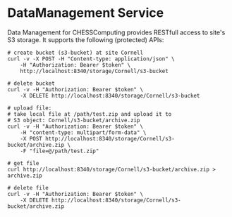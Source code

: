 # DataManagement Service
Data Management for CHESSComputing provides RESTfull access to site's S3 storage.
It supports the following (protected) APIs:
```
# create bucket (s3-bucket) at site Cornell
curl -v -X POST -H "Content-type: application/json" \
    -H "Authorization: Bearer $token" \
    http://localhost:8340/storage/Cornell/s3-bucket

# delete bucket
curl -v -H "Authorization: Bearer $token" \
    -X DELETE http://localhost:8340/storage/Cornell/s3-bucket

# upload file:
# take local file at /path/test.zip and upload it to
# S3 object: Cornell/s3-bucket/archive.zip
curl -v -H "Authorization: Bearer $token" \
    -H "content-type: multipart/form-data" \
    -X POST http://localhost:8340/storage/Cornell/s3-bucket/archive.zip \
    -F "file=@/path/test.zip"

# get file
curl http://localhost:8340/storage/Cornell/s3-bucket/archive.zip > archive.zip

# delete file
curl -v -H "Authorization: Bearer $token" \
    -X DELETE http://localhost:8340/storage/Cornell/s3-bucket/archive.zip
```
